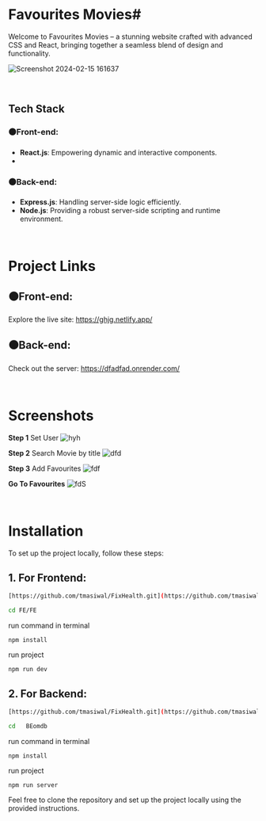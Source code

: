 # Favourites Movies#
Welcome to Favourites Movies – a stunning website crafted with advanced CSS and React, bringing together a seamless blend of design and functionality.

![Screenshot 2024-02-15 161637](https://github.com/tmasiwal/BEomdb/assets/123891999/0d6808f6-6226-4097-90c9-b1ff5bff4df7)



<br>

## Tech Stack

### ⚫Front-end:
- **React.js**: Empowering dynamic and interactive components.
-

### ⚫Back-end:
- **Express.js**: Handling server-side logic efficiently.
- **Node.js**: Providing a robust server-side scripting and runtime environment.

<br>


# Project Links 

## ⚫Front-end:

Explore the live site: https://ghjg.netlify.app/

## ⚫Back-end:

Check out the server: https://dfadfad.onrender.com/

<br>


# Screenshots

**Step 1**
Set User
![hyh](https://github.com/tmasiwal/BEomdb/assets/123891999/88a6209f-9031-4c03-aa81-a08b1e673606)



**Step 2**
Search Movie by title
![dfd](https://github.com/tmasiwal/BEomdb/assets/123891999/f808c9d8-7441-4b43-aefb-acc374fc8793)

**Step 3**
Add Favourites
![fdf](https://github.com/tmasiwal/BEomdb/assets/123891999/3a524e3a-c555-4ac9-a23b-64d614d2f69f)


**Go To Favourites**
![fdS](https://github.com/tmasiwal/BEomdb/assets/123891999/44022d5a-ae21-4a27-bf7f-45c6f61a4962)









<br>

# Installation
To set up the project locally, follow these steps:


## 1. For Frontend:

```bash
[https://github.com/tmasiwal/FixHealth.git](https://github.com/tmasiwal/BEomdb.git)
```

```bash
cd FE/FE
```

run command in terminal
```
npm install
```

run project
```
npm run dev
```



## 2. For Backend:

```bash
[https://github.com/tmasiwal/FixHealth.git](https://github.com/tmasiwal/BEomdb.git)
```

```bash
cd   BEomdb
```

run command in terminal
```
npm install
```

run project
```
npm run server
```


Feel free to clone the repository and set up the project locally using the provided instructions.
